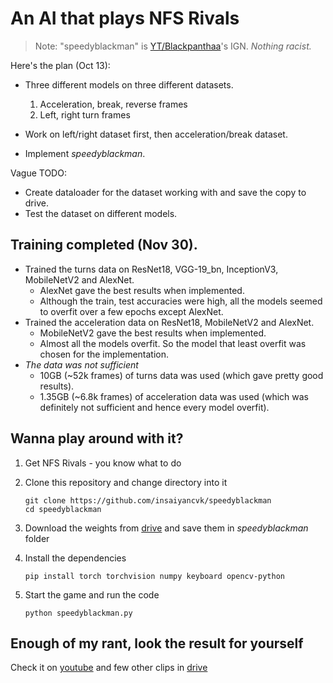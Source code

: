 # An AI that plays NFS Rivals

> Note: "speedyblackman" is [YT/Blackpanthaa](https://www.youtube.com/c/Blackpanthaa)'s IGN. _Nothing racist._

Here's the plan (Oct 13):

- Three different models on three different datasets. 
    1. Acceleration, break, reverse frames
    2. Left, right turn frames

- Work on left/right dataset first, then acceleration/break dataset.
- Implement _speedyblackman_.

Vague TODO:
- Create dataloader for the dataset working with and save the copy to drive.
- Test the dataset on different models.

## Training completed (Nov 30).
- Trained the turns data on ResNet18, VGG-19_bn, InceptionV3, MobileNetV2 and AlexNet.
    - AlexNet gave the best results when implemented.
    - Although the train, test accuracies were high, all the models seemed to overfit over a few epochs except AlexNet.
- Trained the acceleration data on ResNet18, MobileNetV2 and AlexNet.
    - MobileNetV2 gave the best results when implemented.
    - Almost all the models overfit. So the model that least overfit was chosen for the implementation.
- _The data was not sufficient_
    - 10GB (~52k frames) of turns data was used (which gave pretty good results).
    - 1.35GB (~6.8k frames) of acceleration data was used (which was definitely not sufficient and hence every model overfit).

## Wanna play around with it?

1. Get NFS Rivals - you know what to do

2. Clone this repository and change directory into it

    ```
    git clone https://github.com/insaiyancvk/speedyblackman
    cd speedyblackman
    ```

3. Download the weights from [drive](https://drive.google.com/drive/folders/1UVlAe1nAIbpiU_UYJjTBB_ijhvIx5XCA?usp=sharing) and save them in _speedyblackman_ folder

4. Install the dependencies

    `pip install torch torchvision numpy keyboard opencv-python`

5. Start the game and run the code

    `python speedyblackman.py`

## Enough of my rant, look the result for yourself

Check it on [youtube](https://www.youtube.com/watch?v=9AfSzsOr-H8)
and few other clips in [drive](https://drive.google.com/drive/folders/1LGExSxldYSsDBhlyzmlp0RxWw7yP5g11?usp=sharing)
